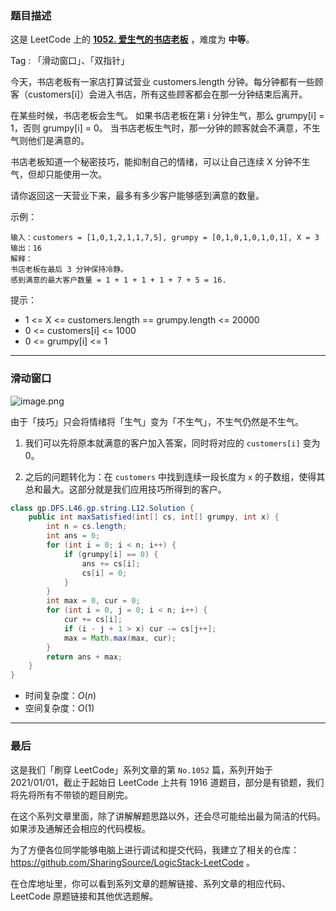 ### 题目描述

这是 LeetCode 上的 **[1052. 爱生气的书店老板](https://leetcode-cn.com/problems/grumpy-bookstore-owner/solution/hua-dong-chuang-kou-luo-ti-by-ac_oier-nunu/)** ，难度为 **中等**。

Tag : 「滑动窗口」、「双指针」



今天，书店老板有一家店打算试营业 customers.length 分钟。每分钟都有一些顾客（customers[i]）会进入书店，所有这些顾客都会在那一分钟结束后离开。

在某些时候，书店老板会生气。 如果书店老板在第 i 分钟生气，那么 grumpy[i] = 1，否则 grumpy[i] = 0。 当书店老板生气时，那一分钟的顾客就会不满意，不生气则他们是满意的。

书店老板知道一个秘密技巧，能抑制自己的情绪，可以让自己连续 X 分钟不生气，但却只能使用一次。

请你返回这一天营业下来，最多有多少客户能够感到满意的数量。


示例：
```
输入：customers = [1,0,1,2,1,1,7,5], grumpy = [0,1,0,1,0,1,0,1], X = 3
输出：16
解释：
书店老板在最后 3 分钟保持冷静。
感到满意的最大客户数量 = 1 + 1 + 1 + 1 + 7 + 5 = 16.
```

提示：
* 1 <= X <= customers.length == grumpy.length <= 20000
* 0 <= customers[i] <= 1000
* 0 <= grumpy[i] <= 1

---

### 滑动窗口

![image.png](https://pic.leetcode-cn.com/1614043558-OiCfzJ-image.png)

由于「技巧」只会将情绪将「生气」变为「不生气」，不生气仍然是不生气。

1. 我们可以先将原本就满意的客户加入答案，同时将对应的 `customers[i]` 变为 0。

2. 之后的问题转化为：在 `customers` 中找到连续一段长度为 `x` 的子数组，使得其总和最大。这部分就是我们应用技巧所得到的客户。

```java
class gp.DFS.L46.gp.string.L12.Solution {
    public int maxSatisfied(int[] cs, int[] grumpy, int x) {
        int n = cs.length;
        int ans = 0;
        for (int i = 0; i < n; i++) {
            if (grumpy[i] == 0) {
                ans += cs[i];
                cs[i] = 0;
            }
        }
        int max = 0, cur = 0;
        for (int i = 0, j = 0; i < n; i++) {
            cur += cs[i];
            if (i - j + 1 > x) cur -= cs[j++];
            max = Math.max(max, cur);
        }
        return ans + max;
    }
}
```
* 时间复杂度：$O(n)$
* 空间复杂度：$O(1)$

---

### 最后

这是我们「刷穿 LeetCode」系列文章的第 `No.1052` 篇，系列开始于 2021/01/01，截止于起始日 LeetCode 上共有 1916 道题目，部分是有锁题，我们将先将所有不带锁的题目刷完。

在这个系列文章里面，除了讲解解题思路以外，还会尽可能给出最为简洁的代码。如果涉及通解还会相应的代码模板。

为了方便各位同学能够电脑上进行调试和提交代码，我建立了相关的仓库：https://github.com/SharingSource/LogicStack-LeetCode 。

在仓库地址里，你可以看到系列文章的题解链接、系列文章的相应代码、LeetCode 原题链接和其他优选题解。

